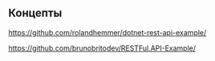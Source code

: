 ## Концепты
https://github.com/rolandhemmer/dotnet-rest-api-example/

https://github.com/brunobritodev/RESTFul.API-Example/
